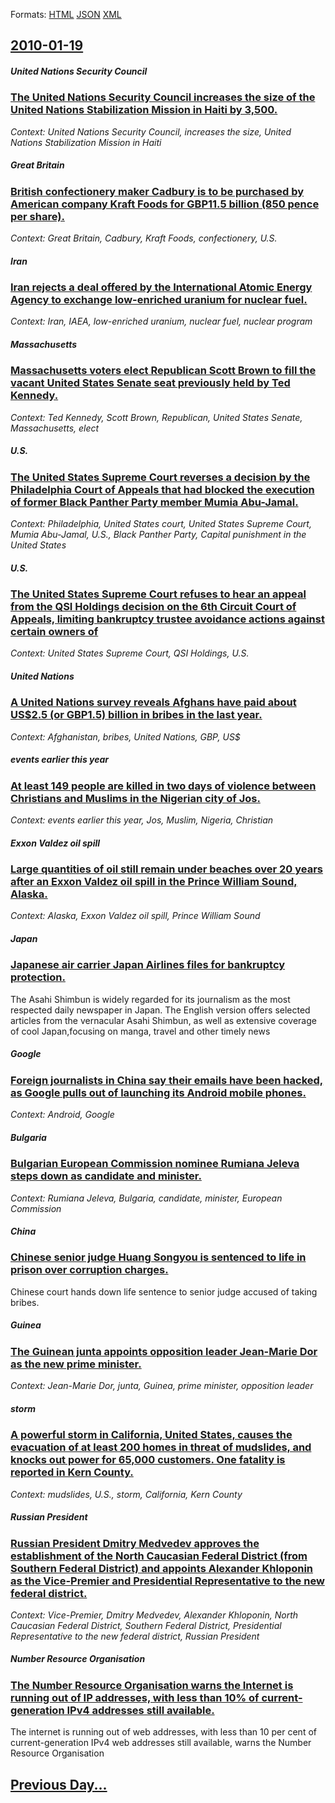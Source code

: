 
Formats: [HTML](2010/01/19/index.html)  [JSON](2010/01/19/index.json)  [XML](2010/01/19/index.xml)  

## [2010-01-19](/news/2010/01/19/index.md)

##### United Nations Security Council
### [The United Nations Security Council increases the size of the United Nations Stabilization Mission in Haiti by 3,500. ](/news/2010/01/19/the-united-nations-security-council-increases-the-size-of-the-united-nations-stabilization-mission-in-haiti-by-3-500.md)
_Context: United Nations Security Council, increases the size, United Nations Stabilization Mission in Haiti_

##### Great Britain
### [British confectionery maker Cadbury is to be purchased by American company Kraft Foods for GBP11.5 billion (850 pence per share). ](/news/2010/01/19/british-confectionery-maker-cadbury-is-to-be-purchased-by-american-company-kraft-foods-for-gbp11-5-billion-850-pence-per-share.md)
_Context: Great Britain, Cadbury, Kraft Foods, confectionery, U.S._

##### Iran
### [Iran rejects a deal offered by the International Atomic Energy Agency to exchange low-enriched uranium for nuclear fuel. ](/news/2010/01/19/iran-rejects-a-deal-offered-by-the-international-atomic-energy-agency-to-exchange-low-enriched-uranium-for-nuclear-fuel.md)
_Context: Iran, IAEA, low-enriched uranium, nuclear fuel, nuclear program_

##### Massachusetts
### [Massachusetts voters elect Republican Scott Brown to fill the vacant United States Senate seat previously held by Ted Kennedy. ](/news/2010/01/19/massachusetts-voters-elect-republican-scott-brown-to-fill-the-vacant-united-states-senate-seat-previously-held-by-ted-kennedy.md)
_Context: Ted Kennedy, Scott Brown, Republican, United States Senate, Massachusetts, elect_

##### U.S.
### [The United States Supreme Court reverses a decision by the Philadelphia Court of Appeals that had blocked the execution of former Black Panther Party member Mumia Abu-Jamal. ](/news/2010/01/19/the-united-states-supreme-court-reverses-a-decision-by-the-philadelphia-court-of-appeals-that-had-blocked-the-execution-of-former-black-pant.md)
_Context: Philadelphia, United States court, United States Supreme Court, Mumia Abu-Jamal, U.S., Black Panther Party, Capital punishment in the United States_

##### U.S.
### [The United States Supreme Court refuses to hear an appeal from the QSI Holdings decision on the 6th Circuit Court of Appeals, limiting bankruptcy trustee avoidance actions against certain owners of ](/news/2010/01/19/the-united-states-supreme-court-refuses-to-hear-an-appeal-from-the-qsi-holdings-decision-on-the-6th-circuit-court-of-appeals-limiting-bankr.md)
_Context: United States Supreme Court, QSI Holdings, U.S._

##### United Nations
### [A United Nations survey reveals Afghans have paid about US$2.5 (or GBP1.5) billion in bribes in the last year. ](/news/2010/01/19/a-united-nations-survey-reveals-afghans-have-paid-about-us-2-5-or-gbp1-5-billion-in-bribes-in-the-last-year.md)
_Context: Afghanistan, bribes, United Nations, GBP, US$_

##### events earlier this year
### [At least 149 people are killed in two days of violence between Christians and Muslims in the Nigerian city of Jos. ](/news/2010/01/19/at-least-149-people-are-killed-in-two-days-of-violence-between-christians-and-muslims-in-the-nigerian-city-of-jos.md)
_Context: events earlier this year, Jos, Muslim, Nigeria, Christian_

##### Exxon Valdez oil spill
### [Large quantities of oil still remain under beaches over 20 years after an Exxon Valdez oil spill in the Prince William Sound, Alaska. ](/news/2010/01/19/large-quantities-of-oil-still-remain-under-beaches-over-20-years-after-an-exxon-valdez-oil-spill-in-the-prince-william-sound-alaska.md)
_Context: Alaska, Exxon Valdez oil spill, Prince William Sound_

##### Japan
### [Japanese air carrier Japan Airlines files for bankruptcy protection. ](/news/2010/01/19/japanese-air-carrier-japan-airlines-files-for-bankruptcy-protection.md)
The Asahi Shimbun is widely regarded for its journalism as the most respected daily newspaper in Japan. The English version offers selected articles from the vernacular Asahi Shimbun, as well as extensive coverage of cool Japan,focusing on manga, travel and other timely news

##### Google
### [Foreign journalists in China say their emails have been hacked, as Google pulls out of launching its Android mobile phones. ](/news/2010/01/19/foreign-journalists-in-china-say-their-emails-have-been-hacked-as-google-pulls-out-of-launching-its-android-mobile-phones.md)
_Context: Android, Google_

##### Bulgaria
### [Bulgarian European Commission nominee Rumiana Jeleva steps down as candidate and minister. ](/news/2010/01/19/bulgarian-european-commission-nominee-rumiana-jeleva-steps-down-as-candidate-and-minister.md)
_Context: Rumiana Jeleva, Bulgaria, candidate, minister, European Commission_

##### China
### [Chinese senior judge Huang Songyou is sentenced to life in prison over corruption charges. ](/news/2010/01/19/chinese-senior-judge-huang-songyou-is-sentenced-to-life-in-prison-over-corruption-charges.md)
Chinese court hands down life sentence to senior judge accused of taking bribes.

##### Guinea
### [The Guinean junta appoints opposition leader Jean-Marie Dor as the new prime minister. ](/news/2010/01/19/the-guinean-junta-appoints-opposition-leader-jean-marie-dore-as-the-new-prime-minister.md)
_Context: Jean-Marie Dor, junta, Guinea, prime minister, opposition leader_

##### storm
### [A powerful storm in California, United States, causes the evacuation of at least 200 homes in threat of mudslides, and knocks out power for 65,000 customers. One fatality is reported in Kern County. ](/news/2010/01/19/a-powerful-storm-in-california-united-states-causes-the-evacuation-of-at-least-200-homes-in-threat-of-mudslides-and-knocks-out-power-for.md)
_Context: mudslides, U.S., storm, California, Kern County_

##### Russian President
### [Russian President Dmitry Medvedev approves the establishment of the North Caucasian Federal District (from Southern Federal District) and appoints Alexander Khloponin as the Vice-Premier and Presidential Representative to the new federal district. ](/news/2010/01/19/russian-president-dmitry-medvedev-approves-the-establishment-of-the-north-caucasian-federal-district-from-southern-federal-district-and-ap.md)
_Context: Vice-Premier, Dmitry Medvedev, Alexander Khloponin, North Caucasian Federal District, Southern Federal District, Presidential Representative to the new federal district, Russian President_

##### Number Resource Organisation
### [The Number Resource Organisation warns the Internet is running out of IP addresses, with less than 10% of current-generation IPv4 addresses still available. ](/news/2010/01/19/the-number-resource-organisation-warns-the-internet-is-running-out-of-ip-addresses-with-less-than-10-of-current-generation-ipv4-addresses.md)
The internet is running out of web addresses, with less than 10 per cent of current-generation IPv4 web addresses still available, warns the Number Resource Organisation

## [Previous Day...](/news/2010/01/18/index.md)

